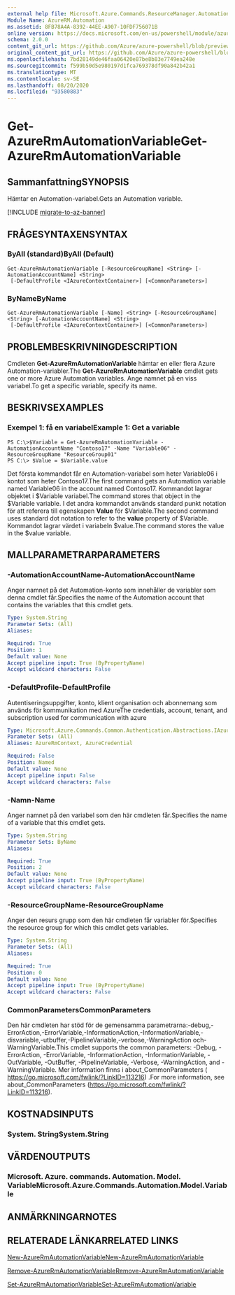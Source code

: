 ```yaml
---
external help file: Microsoft.Azure.Commands.ResourceManager.Automation.dll-Help.xml
Module Name: AzureRM.Automation
ms.assetid: 8FB78A4A-8392-44EE-A907-10FDF756071B
online version: https://docs.microsoft.com/en-us/powershell/module/azurerm.automation/get-azurermautomationvariable
schema: 2.0.0
content_git_url: https://github.com/Azure/azure-powershell/blob/preview/src/ResourceManager/Automation/Commands.Automation/help/Get-AzureRMAutomationVariable.md
original_content_git_url: https://github.com/Azure/azure-powershell/blob/preview/src/ResourceManager/Automation/Commands.Automation/help/Get-AzureRMAutomationVariable.md
ms.openlocfilehash: 7bd28149de46faa06420e87be8b83e7749ea248e
ms.sourcegitcommit: f599b50d5e980197d1fca769378df90a842b42a1
ms.translationtype: MT
ms.contentlocale: sv-SE
ms.lasthandoff: 08/20/2020
ms.locfileid: "93580883"
---
```

# <span data-ttu-id="feb63-101">Get-AzureRmAutomationVariable</span><span class="sxs-lookup"><span data-stu-id="feb63-101">Get-AzureRmAutomationVariable</span></span>

## <span data-ttu-id="feb63-102">Sammanfattning</span><span class="sxs-lookup"><span data-stu-id="feb63-102">SYNOPSIS</span></span>
<span data-ttu-id="feb63-103">Hämtar en Automation-variabel.</span><span class="sxs-lookup"><span data-stu-id="feb63-103">Gets an Automation variable.</span></span>

[!INCLUDE [migrate-to-az-banner](../../includes/migrate-to-az-banner.md)]

## <span data-ttu-id="feb63-104">FRÅGESYNTAXEN</span><span class="sxs-lookup"><span data-stu-id="feb63-104">SYNTAX</span></span>

### <span data-ttu-id="feb63-105">ByAll (standard)</span><span class="sxs-lookup"><span data-stu-id="feb63-105">ByAll (Default)</span></span>
```
Get-AzureRmAutomationVariable [-ResourceGroupName] <String> [-AutomationAccountName] <String>
 [-DefaultProfile <IAzureContextContainer>] [<CommonParameters>]
```

### <span data-ttu-id="feb63-106">ByName</span><span class="sxs-lookup"><span data-stu-id="feb63-106">ByName</span></span>
```
Get-AzureRmAutomationVariable [-Name] <String> [-ResourceGroupName] <String> [-AutomationAccountName] <String>
 [-DefaultProfile <IAzureContextContainer>] [<CommonParameters>]
```

## <span data-ttu-id="feb63-107">PROBLEMBESKRIVNING</span><span class="sxs-lookup"><span data-stu-id="feb63-107">DESCRIPTION</span></span>
<span data-ttu-id="feb63-108">Cmdleten **Get-AzureRmAutomationVariable** hämtar en eller flera Azure Automation-variabler.</span><span class="sxs-lookup"><span data-stu-id="feb63-108">The **Get-AzureRmAutomationVariable** cmdlet gets one or more Azure Automation variables.</span></span>
<span data-ttu-id="feb63-109">Ange namnet på en viss variabel.</span><span class="sxs-lookup"><span data-stu-id="feb63-109">To get a specific variable, specify its name.</span></span>

## <span data-ttu-id="feb63-110">BESKRIVS</span><span class="sxs-lookup"><span data-stu-id="feb63-110">EXAMPLES</span></span>

### <span data-ttu-id="feb63-111">Exempel 1: få en variabel</span><span class="sxs-lookup"><span data-stu-id="feb63-111">Example 1: Get a variable</span></span>
```
PS C:\>$Variable = Get-AzureRmAutomationVariable -AutomationAccountName "Contoso17" -Name "Variable06" -ResourceGroupName "ResourceGroup01"
PS C:\> $Value = $Variable.value
```

<span data-ttu-id="feb63-112">Det första kommandot får en Automation-variabel som heter Variable06 i kontot som heter Contoso17.</span><span class="sxs-lookup"><span data-stu-id="feb63-112">The first command gets an Automation variable named Variable06 in the account named Contoso17.</span></span>
<span data-ttu-id="feb63-113">Kommandot lagrar objektet i $Variable variabel.</span><span class="sxs-lookup"><span data-stu-id="feb63-113">The command stores that object in the $Variable variable.</span></span>
<span data-ttu-id="feb63-114">I det andra kommandot används standard punkt notation för att referera till egenskapen **Value** för $Variable.</span><span class="sxs-lookup"><span data-stu-id="feb63-114">The second command uses standard dot notation to refer to the **value** property of $Variable.</span></span>
<span data-ttu-id="feb63-115">Kommandot lagrar värdet i variabeln $value.</span><span class="sxs-lookup"><span data-stu-id="feb63-115">The command stores the value in the $value variable.</span></span>

## <span data-ttu-id="feb63-116">MALLPARAMETRAR</span><span class="sxs-lookup"><span data-stu-id="feb63-116">PARAMETERS</span></span>

### <span data-ttu-id="feb63-117">-AutomationAccountName</span><span class="sxs-lookup"><span data-stu-id="feb63-117">-AutomationAccountName</span></span>
<span data-ttu-id="feb63-118">Anger namnet på det Automation-konto som innehåller de variabler som denna cmdlet får.</span><span class="sxs-lookup"><span data-stu-id="feb63-118">Specifies the name of the Automation account that contains the variables that this cmdlet gets.</span></span>

```yaml
Type: System.String
Parameter Sets: (All)
Aliases:

Required: True
Position: 1
Default value: None
Accept pipeline input: True (ByPropertyName)
Accept wildcard characters: False
```

### <span data-ttu-id="feb63-119">-DefaultProfile</span><span class="sxs-lookup"><span data-stu-id="feb63-119">-DefaultProfile</span></span>
<span data-ttu-id="feb63-120">Autentiseringsuppgifter, konto, klient organisation och abonnemang som används för kommunikation med Azure</span><span class="sxs-lookup"><span data-stu-id="feb63-120">The credentials, account, tenant, and subscription used for communication with azure</span></span>

```yaml
Type: Microsoft.Azure.Commands.Common.Authentication.Abstractions.IAzureContextContainer
Parameter Sets: (All)
Aliases: AzureRmContext, AzureCredential

Required: False
Position: Named
Default value: None
Accept pipeline input: False
Accept wildcard characters: False
```

### <span data-ttu-id="feb63-121">-Namn</span><span class="sxs-lookup"><span data-stu-id="feb63-121">-Name</span></span>
<span data-ttu-id="feb63-122">Anger namnet på den variabel som den här cmdleten får.</span><span class="sxs-lookup"><span data-stu-id="feb63-122">Specifies the name of a variable that this cmdlet gets.</span></span>

```yaml
Type: System.String
Parameter Sets: ByName
Aliases:

Required: True
Position: 2
Default value: None
Accept pipeline input: True (ByPropertyName)
Accept wildcard characters: False
```

### <span data-ttu-id="feb63-123">-ResourceGroupName</span><span class="sxs-lookup"><span data-stu-id="feb63-123">-ResourceGroupName</span></span>
<span data-ttu-id="feb63-124">Anger den resurs grupp som den här cmdleten får variabler för.</span><span class="sxs-lookup"><span data-stu-id="feb63-124">Specifies the resource group for which this cmdlet gets variables.</span></span>

```yaml
Type: System.String
Parameter Sets: (All)
Aliases:

Required: True
Position: 0
Default value: None
Accept pipeline input: True (ByPropertyName)
Accept wildcard characters: False
```

### <span data-ttu-id="feb63-125">CommonParameters</span><span class="sxs-lookup"><span data-stu-id="feb63-125">CommonParameters</span></span>
<span data-ttu-id="feb63-126">Den här cmdleten har stöd för de gemensamma parametrarna:-debug,-ErrorAction,-ErrorVariable,-InformationAction,-InformationVariable,-disvariable,-utbuffer,-PipelineVariable,-verbose,-WarningAction och-WarningVariable.</span><span class="sxs-lookup"><span data-stu-id="feb63-126">This cmdlet supports the common parameters: -Debug, -ErrorAction, -ErrorVariable, -InformationAction, -InformationVariable, -OutVariable, -OutBuffer, -PipelineVariable, -Verbose, -WarningAction, and -WarningVariable.</span></span> <span data-ttu-id="feb63-127">Mer information finns i about_CommonParameters ( https://go.microsoft.com/fwlink/?LinkID=113216) .</span><span class="sxs-lookup"><span data-stu-id="feb63-127">For more information, see about_CommonParameters (https://go.microsoft.com/fwlink/?LinkID=113216).</span></span>

## <span data-ttu-id="feb63-128">KOSTNADS</span><span class="sxs-lookup"><span data-stu-id="feb63-128">INPUTS</span></span>

### <span data-ttu-id="feb63-129">System. String</span><span class="sxs-lookup"><span data-stu-id="feb63-129">System.String</span></span>

## <span data-ttu-id="feb63-130">VÄRDEN</span><span class="sxs-lookup"><span data-stu-id="feb63-130">OUTPUTS</span></span>

### <span data-ttu-id="feb63-131">Microsoft. Azure. commands. Automation. Model. Variable</span><span class="sxs-lookup"><span data-stu-id="feb63-131">Microsoft.Azure.Commands.Automation.Model.Variable</span></span>

## <span data-ttu-id="feb63-132">ANMÄRKNINGAR</span><span class="sxs-lookup"><span data-stu-id="feb63-132">NOTES</span></span>

## <span data-ttu-id="feb63-133">RELATERADE LÄNKAR</span><span class="sxs-lookup"><span data-stu-id="feb63-133">RELATED LINKS</span></span>

[<span data-ttu-id="feb63-134">New-AzureRmAutomationVariable</span><span class="sxs-lookup"><span data-stu-id="feb63-134">New-AzureRmAutomationVariable</span></span>](./New-AzureRMAutomationVariable.md)

[<span data-ttu-id="feb63-135">Remove-AzureRmAutomationVariable</span><span class="sxs-lookup"><span data-stu-id="feb63-135">Remove-AzureRmAutomationVariable</span></span>](./Remove-AzureRMAutomationVariable.md)

[<span data-ttu-id="feb63-136">Set-AzureRmAutomationVariable</span><span class="sxs-lookup"><span data-stu-id="feb63-136">Set-AzureRmAutomationVariable</span></span>](./Set-AzureRMAutomationVariable.md)


